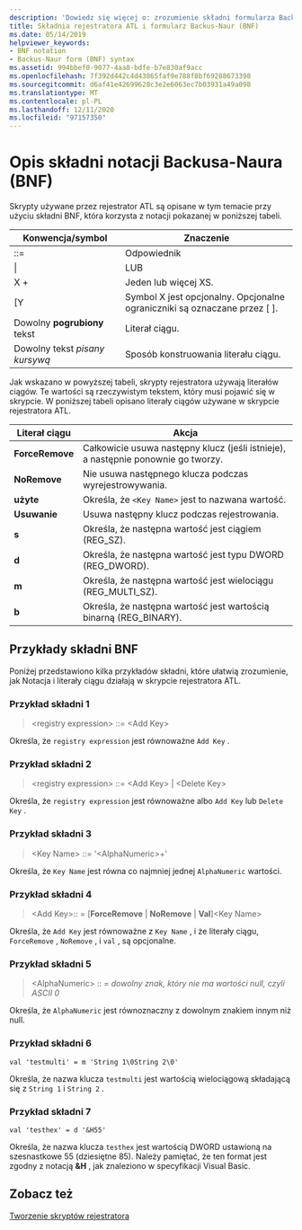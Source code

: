 ```yaml
---
description: 'Dowiedz się więcej o: zrozumienie składni formularza Backus-Naur (BNF)'
title: Składnia rejestratora ATL i formularz Backus-Naur (BNF)
ms.date: 05/14/2019
helpviewer_keywords:
- BNF notation
- Backus-Naur form (BNF) syntax
ms.assetid: 994bbef0-9077-4aa8-bdfe-b7e830af9acc
ms.openlocfilehash: 7f392d442c4d43865faf9e788f8bf69288673398
ms.sourcegitcommit: d6af41e42699628c3e2e6063ec7b03931a49a098
ms.translationtype: MT
ms.contentlocale: pl-PL
ms.lasthandoff: 12/11/2020
ms.locfileid: "97157350"
---
```

# <a name="understanding-backus-naur-form-bnf-syntax"></a>Opis składni notacji Backusa-Naura (BNF)

Skrypty używane przez rejestrator ATL są opisane w tym temacie przy użyciu składni BNF, która korzysta z notacji pokazanej w poniższej tabeli.

|Konwencja/symbol|Znaczenie|
|------------------------|-------------|
|::=|Odpowiednik|
|&#124;|LUB|
|X +|Jeden lub więcej XS.|
|\[Y|Symbol X jest opcjonalny. Opcjonalne ograniczniki są oznaczane przez \[ ].|
|Dowolny **pogrubiony** tekst|Literał ciągu.|
|Dowolny tekst *pisany kursywą*|Sposób konstruowania literału ciągu.|

Jak wskazano w powyższej tabeli, skrypty rejestratora używają literałów ciągów. Te wartości są rzeczywistym tekstem, który musi pojawić się w skrypcie. W poniższej tabeli opisano literały ciągów używane w skrypcie rejestratora ATL.

|Literał ciągu|Akcja|
|--------------------|------------|
|**ForceRemove**|Całkowicie usuwa następny klucz (jeśli istnieje), a następnie ponownie go tworzy.|
|**NoRemove**|Nie usuwa następnego klucza podczas wyrejestrowywania.|
|**użyte**|Określa, że `<Key Name>` jest to nazwana wartość.|
|**Usuwanie**|Usuwa następny klucz podczas rejestrowania.|
|**s**|Określa, że następna wartość jest ciągiem (REG_SZ).|
|**d**|Określa, że następna wartość jest typu DWORD (REG_DWORD).|
|**m**|Określa, że następna wartość jest wielociągu (REG_MULTI_SZ).|
|**b**|Określa, że następna wartość jest wartością binarną (REG_BINARY).|

## <a name="bnf-syntax-examples"></a>Przykłady składni BNF

Poniżej przedstawiono kilka przykładów składni, które ułatwią zrozumienie, jak Notacja i literały ciągu działają w skrypcie rejestratora ATL.

### <a name="syntax-example-1"></a>Przykład składni 1

> \<registry expression> ::= \<Add Key>

Określa, że `registry expression` jest równoważne `Add Key` .

### <a name="syntax-example-2"></a>Przykład składni 2

> \<registry expression> ::= \<Add Key> | \<Delete Key>

Określa, że `registry expression` jest równoważne albo `Add Key` lub `Delete Key` .

### <a name="syntax-example-3"></a>Przykład składni 3

> \<Key Name> ::= '\<AlphaNumeric>+'

Określa, że `Key Name` jest równa co najmniej jednej `AlphaNumeric` wartości.

### <a name="syntax-example-4"></a>Przykład składni 4

> \<Add Key>:: = [**ForceRemove**  |  **NoRemove**  |  **Val**]\<Key Name>

Określa, że `Add Key` jest równoważne z `Key Name` , i że literały ciągu, `ForceRemove` , `NoRemove` , i `val` , są opcjonalne.

### <a name="syntax-example-5"></a>Przykład składni 5

> \<AlphaNumeric> :: = *dowolny znak, który nie ma wartości null, czyli ASCII 0*

Określa, że `AlphaNumeric` jest równoznaczny z dowolnym znakiem innym niż null.

### <a name="syntax-example-6"></a>Przykład składni 6

```rgs
val 'testmulti' = m 'String 1\0String 2\0'
```

Określa, że nazwa klucza `testmulti` jest wartością wielociągową składającą się z `String 1` i `String 2` .

### <a name="syntax-example-7"></a>Przykład składni 7

```rgs
val 'testhex' = d '&H55'
```

Określa, że nazwa klucza `testhex` jest wartością DWORD ustawioną na szesnastkowe 55 (dziesiętne 85). Należy pamiętać, że ten format jest zgodny z notacją **&H** , jak znaleziono w specyfikacji Visual Basic.

## <a name="see-also"></a>Zobacz też

[Tworzenie skryptów rejestratora](../atl/creating-registrar-scripts.md)
